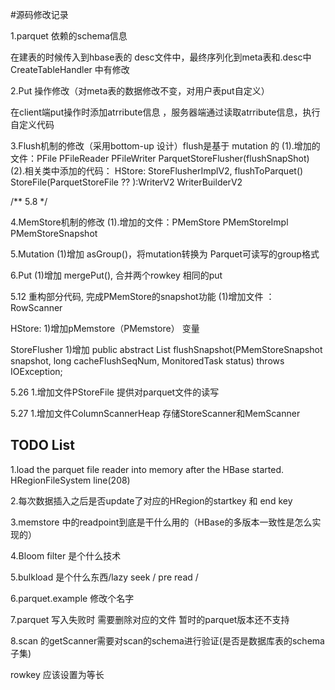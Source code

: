 #源码修改记录

1.parquet 依赖的schema信息

在建表的时候传入到hbase表的 desc文件中，最终序列化到meta表和.desc中
CreateTableHandler 中有修改

2.Put 操作修改（对meta表的数据修改不变，对用户表put自定义）

在client端put操作时添加atrribute信息 ，服务器端通过读取atrribute信息，执行自定义代码

3.Flush机制的修改（采用bottom-up 设计）flush是基于 mutation 的
(1).增加的文件：PFile PFileReader PFileWriter ParquetStoreFlusher(flushSnapShot)
(2).相关类中添加的代码：
     HStore: StoreFlusherImplV2, flushToParquet()
     StoreFile(ParquetStoreFile ?? ):WriterV2 WriterBuilderV2

/**
5.8
*/


4.MemStore机制的修改
(1).增加的文件：PMemStore PMemStoreImpl PMemStoreSnapshot

5.Mutation
(1)增加 asGroup()，将mutation转换为 Parquet可读写的group格式

6.Put
(1)增加 mergePut(), 合并两个rowkey 相同的put


5.12 重构部分代码, 完成PMemStore的snapshot功能
(1)增加文件 ：RowScanner

HStore:
1)增加pMemstore（PMemstore） 变量

StoreFlusher
1)增加 public abstract List<Path> flushSnapshot(PMemStoreSnapshot snapshot, long cacheFlushSeqNum,
                                             MonitoredTask status) throws IOException;
                                             
5.26
1.增加文件PStoreFile 提供对parquet文件的读写

5.27 
1.增加文件ColumnScannerHeap 存储StoreScanner和MemScanner
                                             
                                             
## TODO List

1.load the parquet file reader into memory after the HBase started.
HRegionFileSystem line(208) <done>

2.每次数据插入之后是否update了对应的HRegion的startkey 和 end key <done>

3.memstore 中的readpoint到底是干什么用的（HBase的多版本一致性是怎么实现的）

4.Bloom filter 是个什么技术

5.bulkload 是个什么东西/lazy seek / pre read / 

6.parquet.example 修改个名字

7.parquet 写入失败时 需要删除对应的文件 暂时的parquet版本还不支持

8.scan 的getScanner需要对scan的schema进行验证(是否是数据库表的schema子集)


rowkey 应该设置为等长

